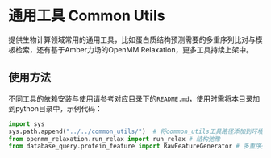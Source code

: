 # 通用工具 Common Utils

提供生物计算领域常用的通用工具，比如蛋白质结构预测需要的多重序列比对与模板检索，还有基于Amber力场的OpenMM Relaxation，更多工具持续上架中。

## 使用方法

不同工具的依赖安装与使用请参考对应目录下的`README.md`，使用时需将本目录加到python目录中，示例代码：

```python
import sys
sys.path.append("../../common_utils/")  # 将common_utils工具路径添加到环境变量中
from openmm_relaxation.run_relax import run_relax # 结构弛豫
from database_query.protein_feature import RawFeatureGenerator # 多重序列比对与模板检索
```
